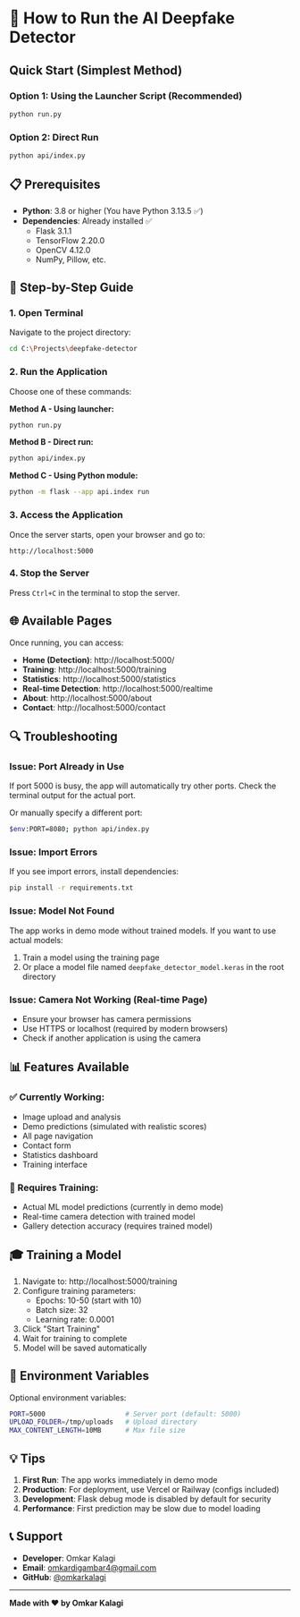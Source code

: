 # 🚀 How to Run the AI Deepfake Detector

## Quick Start (Simplest Method)

### Option 1: Using the Launcher Script (Recommended)
```bash
python run.py
```

### Option 2: Direct Run
```bash
python api/index.py
```

## 📋 Prerequisites

- **Python**: 3.8 or higher (You have Python 3.13.5 ✅)
- **Dependencies**: Already installed ✅
  - Flask 3.1.1
  - TensorFlow 2.20.0
  - OpenCV 4.12.0
  - NumPy, Pillow, etc.

## 🎯 Step-by-Step Guide

### 1. Open Terminal
Navigate to the project directory:
```bash
cd C:\Projects\deepfake-detector
```

### 2. Run the Application
Choose one of these commands:

**Method A - Using launcher:**
```bash
python run.py
```

**Method B - Direct run:**
```bash
python api/index.py
```

**Method C - Using Python module:**
```bash
python -m flask --app api.index run
```

### 3. Access the Application
Once the server starts, open your browser and go to:
```
http://localhost:5000
```

### 4. Stop the Server
Press `Ctrl+C` in the terminal to stop the server.

## 🌐 Available Pages

Once running, you can access:

- **Home (Detection)**: http://localhost:5000/
- **Training**: http://localhost:5000/training
- **Statistics**: http://localhost:5000/statistics
- **Real-time Detection**: http://localhost:5000/realtime
- **About**: http://localhost:5000/about
- **Contact**: http://localhost:5000/contact

## 🔍 Troubleshooting

### Issue: Port Already in Use
If port 5000 is busy, the app will automatically try other ports. Check the terminal output for the actual port.

Or manually specify a different port:
```bash
$env:PORT=8080; python api/index.py
```

### Issue: Import Errors
If you see import errors, install dependencies:
```bash
pip install -r requirements.txt
```

### Issue: Model Not Found
The app works in demo mode without trained models. If you want to use actual models:
1. Train a model using the training page
2. Or place a model file named `deepfake_detector_model.keras` in the root directory

### Issue: Camera Not Working (Real-time Page)
- Ensure your browser has camera permissions
- Use HTTPS or localhost (required by modern browsers)
- Check if another application is using the camera

## 📊 Features Available

### ✅ Currently Working:
- Image upload and analysis
- Demo predictions (simulated with realistic scores)
- All page navigation
- Contact form
- Statistics dashboard
- Training interface

### 🔄 Requires Training:
- Actual ML model predictions (currently in demo mode)
- Real-time camera detection with trained model
- Gallery detection accuracy (requires trained model)

## 🎓 Training a Model

1. Navigate to: http://localhost:5000/training
2. Configure training parameters:
   - Epochs: 10-50 (start with 10)
   - Batch size: 32
   - Learning rate: 0.0001
3. Click "Start Training"
4. Wait for training to complete
5. Model will be saved automatically

## 🔧 Environment Variables

Optional environment variables:
```bash
PORT=5000                    # Server port (default: 5000)
UPLOAD_FOLDER=/tmp/uploads   # Upload directory
MAX_CONTENT_LENGTH=10MB      # Max file size
```

## 💡 Tips

1. **First Run**: The app works immediately in demo mode
2. **Production**: For deployment, use Vercel or Railway (configs included)
3. **Development**: Flask debug mode is disabled by default for security
4. **Performance**: First prediction may be slow due to model loading

## 📞 Support

- **Developer**: Omkar Kalagi
- **Email**: omkardigambar4@gmail.com
- **GitHub**: [@omkarkalagi](https://github.com/omkarkalagi)

---

**Made with ❤️ by Omkar Kalagi**
